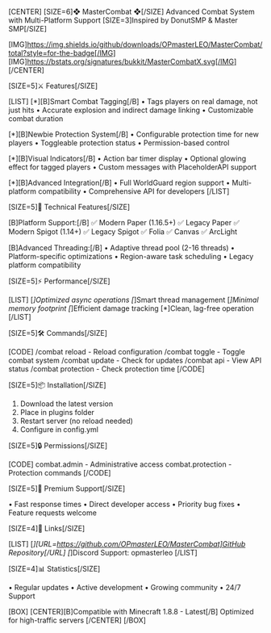 [CENTER]
[SIZE=6]❖ MasterCombat ❖[/SIZE]
Advanced Combat System with Multi-Platform Support
[SIZE=3]Inspired by DonutSMP & Master SMP[/SIZE]

[IMG]https://img.shields.io/github/downloads/OPmasterLEO/MasterCombat/total?style=for-the-badge[/IMG]
[IMG]https://bstats.org/signatures/bukkit/MasterCombatX.svg[/IMG]
[/CENTER]

[SIZE=5]⚔️ Features[/SIZE]

[LIST]
[*][B]Smart Combat Tagging[/B]
• Tags players on real damage, not just hits
• Accurate explosion and indirect damage linking
• Customizable combat duration

[*][B]Newbie Protection System[/B]
• Configurable protection time for new players
• Toggleable protection status
• Permission-based control

[*][B]Visual Indicators[/B]
• Action bar timer display
• Optional glowing effect for tagged players
• Custom messages with PlaceholderAPI support

[*][B]Advanced Integration[/B]
• Full WorldGuard region support
• Multi-platform compatibility
• Comprehensive API for developers
[/LIST]

[SIZE=5]🔧 Technical Features[/SIZE]

[B]Platform Support:[/B]
✅ Modern Paper (1.16.5+)
✅ Legacy Paper
✅ Modern Spigot (1.14+)
✅ Legacy Spigot
✅ Folia
✅ Canvas
✅ ArcLight

[B]Advanced Threading:[/B]
• Adaptive thread pool (2-16 threads)
• Platform-specific optimizations
• Region-aware task scheduling
• Legacy platform compatibility

[SIZE=5]⚡ Performance[/SIZE]

[LIST]
[*]Optimized async operations
[*]Smart thread management
[*]Minimal memory footprint
[*]Efficient damage tracking
[*]Clean, lag-free operation
[/LIST]

[SIZE=5]🛠️ Commands[/SIZE]

[CODE]
/combat reload   - Reload configuration
/combat toggle   - Toggle combat system
/combat update   - Check for updates
/combat api      - View API status
/combat protection - Check protection time
[/CODE]

[SIZE=5]📦 Installation[/SIZE]

1. Download the latest version
2. Place in plugins folder
3. Restart server (no reload needed)
4. Configure in config.yml

[SIZE=5]🔒 Permissions[/SIZE]

[CODE]
combat.admin      - Administrative access
combat.protection - Protection commands
[/CODE]

[SIZE=5]💎 Premium Support[/SIZE]

• Fast response times
• Direct developer access
• Priority bug fixes
• Feature requests welcome

[SIZE=4]🔗 Links[/SIZE]

[LIST]
[*][URL=https://github.com/OPmasterLEO/MasterCombat]GitHub Repository[/URL]
[*]Discord Support: opmasterleo
[/LIST]

[SIZE=4]📊 Statistics[/SIZE]

• Regular updates
• Active development
• Growing community
• 24/7 Support

[BOX]
[CENTER][B]Compatible with Minecraft 1.8.8 - Latest[/B]
Optimized for high-traffic servers
[/CENTER]
[/BOX]